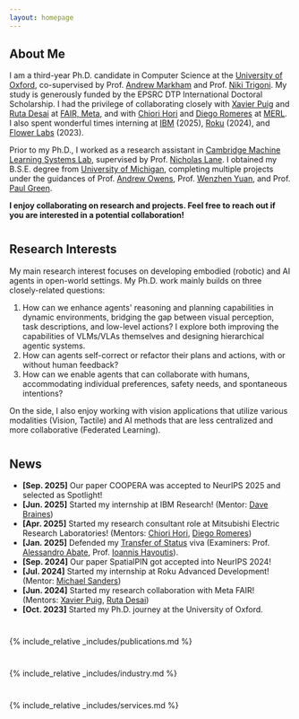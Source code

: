 ```yaml
---
layout: homepage
---
```


## About Me

I am a third-year Ph.D. candidate in Computer Science at the [University of Oxford](https://www.ox.ac.uk), co-supervised by Prof. [Andrew Markham](https://www.cs.ox.ac.uk/people/andrew.markham/) and Prof. [Niki Trigoni](https://en.wikipedia.org/wiki/Niki_Trigoni). My study is generously funded by the EPSRC DTP International Doctoral Scholarship. I had the privilege of collaborating closely with [Xavier Puig](https://www.xavierpuigf.com/) and [Ruta Desai](https://rutadesai.github.io/) at [FAIR, Meta](https://ai.meta.com/research/#fundamental-and-applied), and with [Chiori Hori](https://www.merl.com/people/chori) and [Diego Romeres](https://www.merl.com/people/romeres) at [MERL](https://www.merl.com/). I also spent wonderful times interning at [IBM](https://research.ibm.com/) (2025), [Roku](https://www.roku.com/en-gb/) (2024), and [Flower Labs](https://flower.ai/) (2023).

Prior to my Ph.D., I worked as a research assistant in [Cambridge Machine Learning Systems Lab](https://mlsys.cst.cam.ac.uk/), supervised by Prof. [Nicholas Lane](https://niclane.org/). I obtained my B.S.E. degree from [University of Michigan](https://umich.edu/), completing multiple projects under the guidances of Prof. [Andrew Owens](https://andrewowens.com/), Prof. [Wenzhen Yuan](https://siebelschool.illinois.edu/about/people/all-faculty/yuanwz), and Prof. [Paul Green](https://www.umtri.umich.edu/people/green-paul-a/).

<p style="font-weight: bold;">I enjoy collaborating on research and projects. Feel free to reach out if you are interested in a potential collaboration!</p>

<!-- <p style="color:red;">I am actively looking for a research internship for Summer 2025. Feel free to contact me for any research opportunities!</p> -->


<p style="margin-top: 40px;"></p>

## Research Interests

My main research interest focuses on developing embodied (robotic) and AI agents in open-world settings. My Ph.D. work mainly builds on three closely-related questions:

1. How can we enhance agents' reasoning and planning capabilities in dynamic environments, bridging the gap between visual perception, task descriptions, and low-level actions? I explore both improving the capabilities of VLMs/VLAs themselves and designing hierarchical agentic systems.
2. How can agents self-correct or refactor their plans and actions, with or without human feedback?
3. How can we enable agents that can collaborate with humans, accommodating individual preferences, safety needs, and spontaneous intentions?

On the side, I also enjoy working with vision applications that utilize various modalities (Vision, Tactile) and AI methods that are less centralized and more collaborative (Federated Learning).

<!-- So far, my Ph.D. work falls in the intersection of 3D Understanding, Robot Learning, and Computer Vision. -->
<!-- 1. Most agents today use VLMs/VLAs as their core reasoning component. How can we enhance their reasoning and planning capabilities in dynamic 3D environments, and bridge the gap from visual perception and task descriptions to low-level actions?
2. How can we represent humans within robot simulation platforms, considering factors such as motion feasibility, human-object interactions, and extending to human preferences, traits, and habits?
3. How can we design systems and frameworks that allow us to study open-ended human-robot collaboration, accommodating human preferences, needs, and spontaneous intentions? -->


<p style="margin-top: 40px;"></p>

## News
<!-- - **[Feb. 2024]** Our paper Continuous 3D Words got accepted into CVPR 2024! Check out our work [here](http://ttchengab.github.io/continuous_3d_words/)!
- **[Sep. 2023]** Our paper on Multi-Body SE(3) Equivariance is accepted to NeurIPS 2023!
- **[Aug. 2023]** Three papers are accepted to IEEE Transactions on Intelligent Transportation Systems, WACV 2024, and BMVC 2024.
- **[Jul. 2023]** Our paper 3DMiner got accepted into ICCV 2023!
- **[May. 2023]** Started my second internship at Adobe Research! (Mentors: [Matheus Gadelha](http://mgadelha.me), [Thibault Groueix](https://imagine.enpc.fr/~groueixt/), [Matthew Fisher](https://techmatt.github.io), and [Radomir Mech](https://research.adobe.com/person/radomir-mech/))
- **[Dec. 2022]** Defended my [Transfer of Status](https://www.ox.ac.uk/students/academic/guidance/graduate/research/status/DPhil) viva (Examiners: [Prof. Yarin Gal](https://www.cs.ox.ac.uk/people/yarin.gal/website/), [Prof. Ronald Clark](https://www.ron-clark.com)). -->
- **[Sep. 2025]** Our paper COOPERA was accepted to NeurIPS 2025 and selected as Spotlight!
- **[Jun. 2025]** Started my internship at IBM Research! (Mentor: [Dave Braines](https://research.ibm.com/people/david-braines))
- **[Apr. 2025]** Started my research consultant role at Mitsubishi Electric Research Laboratories! (Mentors: [Chiori Hori](https://www.merl.com/people/chori), [Diego Romeres](https://www.merl.com/people/romeres))
- **[Jan. 2025]** Defended my [Transfer of Status](https://www.ox.ac.uk/students/academic/guidance/graduate/research/status/DPhil) viva (Examiners: Prof. [Alessandro Abate](https://www.cs.ox.ac.uk/people/alessandro.abate/), Prof. [Ioannis Havoutis](https://ihavoutis.github.io/)).
- **[Sep. 2024]** Our paper SpatialPIN got accepted into NeurIPS 2024!
- **[Jul. 2024]** Started my internship at Roku Advanced Development! (Mentor: [Michael Sanders](http://linkedin.com/in/michael-sanders-8b52b1164))
- **[Jun. 2024]** Started my research collaboration with Meta FAIR! (Mentors: [Xavier Puig](https://www.xavierpuigf.com/), [Ruta Desai](https://rutadesai.github.io/))
- **[Oct. 2023]** Started my Ph.D. journey at the University of Oxford.


<p style="margin-top: 40px;"></p>
{% include_relative _includes/publications.md %}

<p style="margin-top: 40px;"></p>
{% include_relative _includes/industry.md %}

<p style="margin-top: 40px;"></p>
{% include_relative _includes/services.md %}

